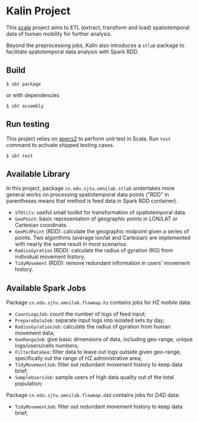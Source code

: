 Kalin Project
=============

This [scala](http://www.scala-lang.org/) project aims to ETL (extract,
transform and load) spatiotemporal data of human mobility for further
analysis.

Beyond the preprocessing jobs, Kalin also introduces a
`stlab` package to facilitate spatotemporal data analysis with Spark RDD.

Build
-----

    $ sbt package
    
or with dependencies

    $ sbt assembly
    
Run testing
-----------

This project relies on [specs2](http://etorreborre.github.io/specs2/) to perform
unit test in Scala. Run `test` command to activate shipped testing cases.

    $ sbt test

Available Library
-----------------

In this project, package `cn.edu.sjtu.omnilab.stlab` undertakes more general
works on processing spatiotemporal data points ("RDD" in parentheses means that
method is feed data in Spark RDD container).

* `STUtils`: useful small toolkit for transformation of spatiotemporal data.
* `GeoPoint`: basic representation of geographic points in LON/LAT or Cartesian
coordinate.
* `GeoMidPoint` (RDD): calculate the geographic midpoint given a series of points.
Two algorithms (average lon/lat and Cartesian) are implemented with nearly
the same result in most scenarios.
* `RadiusGyration` (RDD): calculate the radius of gyration (RG) from individual
movement history.
* `TidyMovement` (RDD): remove redundant information in users' movement history.
    
Available Spark Jobs
--------------------

Package `cn.edu.sjtu.omnilab.flowmap.hz` contains jobs for HZ mobile data:

* `CountLogsJob`: count the number of logs of feed input;
* `PrepareDataJob`: separate input logs into isolated sets by day;
* `RadiusGyrationJob`: calculate the radius of gyration from human movement data;
* `GeoRangeJob`: give basic dimensions of data, including geo-range, unique
logs/users/cells numbers;
* `FilterDataGeo`: filter data to leave out logs outside given geo-range,
specifically out the range of HZ administrative area;
* `TidyMovementJob`: filter out redundant movement history to keep data brief;
* `SampleUsersJob`: sample users of high data quality out of the total population;

Package `cn.edu.sjtu.omnilab.flowmap.d4d` contains jobs for D4D data:

* `TidyMovementJob`: filter out redundant movement history to keep data brief;